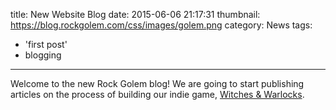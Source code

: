 title: New Website Blog
date: 2015-06-06 21:17:31
thumbnail: https://blog.rockgolem.com/css/images/golem.png
category: News
tags:
  - 'first post'
  - blogging
---

Welcome to the new Rock Golem blog!  We are going to start publishing articles on the process of building our indie game, [Witches &amp; Warlocks](https://game.witcheswarlocks.com).